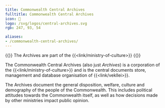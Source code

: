 ```yaml
---
title: Commonwealth Central Archives
fulltitle: Commonwealth Central Archives
icon: 🏢
logo: /svg/logos/central-archives.svg
rgb: 247, 93, 54

aliases:
- /commonwealth-central-archives/
---
```

{{<note series>}}
 The Archives are part of the {{<link/ministry-of-culture>}}
{{</note>}}

The Commonwealth Central Archives (also just *Archives*) is a corporation of the {{<link/ministry-of-culture>}} and is the central documents store, management and database organisation of {{<link/vekllei>}}.

The Archives document the general disposition, welfare, culture and demography of the people of the Commonwealth. This includes political attitudes towards the Commonwealth itself, as well as how decisions made by other ministries impact public opinion.